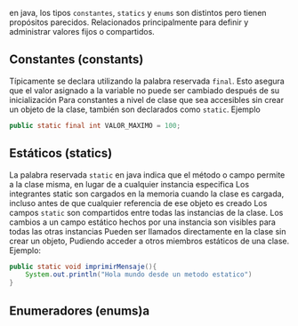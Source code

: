 en java, los tipos `constantes`, `statics` y  `enums` son  distintos pero tienen propósitos parecidos. Relacionados principalmente para definir y administrar valores fijos o compartidos.
## Constantes (constants)
Típicamente se declara utilizando la palabra reservada `final`. Esto asegura que el valor asignado a la variable no puede ser cambiado después de su inicialización
Para constantes a nivel de clase que sea accesibles sin crear un objeto de la clase, también son declarados como `static`. Ejemplo 
```java
public static final int VALOR_MAXIMO = 100;
```

## Estáticos (statics)
La palabra reservada `static` en java indica que el método o campo permite a la clase misma, en lugar de a cualquier instancia especifica
Los integrantes static son cargados en la memoria cuando la clase es cargada, incluso antes de que cualquier referencia de ese objeto es creado
Los campos `static` son compartidos entre todas las instancias de la clase. Los cambios a un campo estático hechos por una instancia son visibles para todas las otras instancias
Pueden ser llamados directamente en la clase sin crear un objeto, Pudiendo acceder a otros miembros estáticos de una clase. Ejemplo:
```java
public static void imprimirMensaje(){
	System.out.println("Hola mundo desde un metodo estatico")
}
```
## Enumeradores (enums)a